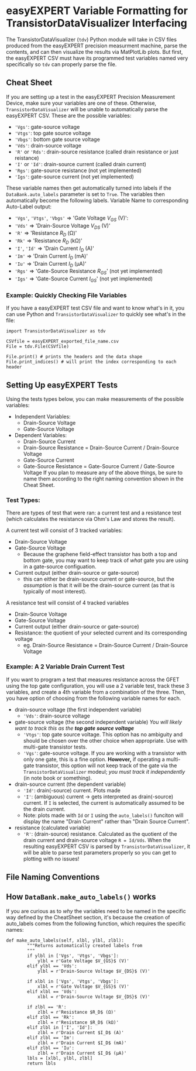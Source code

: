 # easyEXPERT Variable Formatting for TransistorDataVisualizer Interfacing #

The TransistorDataVisualizer (`tdv`) Python module will take in CSV files produced from the easyEXPERT precision measurment machine, parse the contents, and can then visualize the results via MatPlotLib plots.
But first, the easyEXPERT CSV must have its programmed test variables named very specifically so `tdv` can properly parse the file.

## Cheat Sheet ##
If you are setting up a test in the easyEXPERT Precision Measurement Device, make sure your variables are one of these. Otherwise, `TransistorDataVisualizer` will be unable to automatically parse the easyEXPERT CSV.
These are the possible variables:
* `'Vgs'`: gate-source voltage 
* `'Vtgs'`: top gate source voltage
* `'Vbgs'`: bottom gate source voltage
* `'Vds'`: drain-source voltage
* `'R'` or `'Rds'`: drain-source resistance (called drain resistance or just reistance)
* `'I'` or `'Id'`: drain-source current (called drain current)
* `'Rgs'`: gate-source resistance (not yet implemented)
* `'Igs'`: gate-source current (not yet implemented)

These variable names then get automatically turned into labels if the `DataBank.auto_labels` parameter is set to `True`. The variables then automatically become the following labels.
Variable Name to corresponding Auto-Label output:
* `'Vgs'`, `'Vtgs'`, `'Vbgs'` => 'Gate Voltage $V_{GS}$ (V)': 
* `'Vds'` => 'Drain-Source Voltage $V_{DS}$ (V)'
* `'R'` => 'Resistance $R_D$ (Ω)'
* `'Rk'` => 'Resistance $R_D$ (kΩ)'
* `'I'`, `'Id'` => 'Drain Current $I_D$ (A)'
* `'Im'` => 'Drain Current $I_D$ (mA)'
* `'Iu'` => 'Drain Current $I_D$ (μA)'
* `'Rgs'` => 'Gate-Source Resistance $R_{GS}$' (not yet implemented)
* `'Igs'` => 'Gate-Source Current $I_{GS}$' (not yet implemented)


### Example: Quickly Checking File Variables ###
If you have a easyEXPERT test CSV file and want to know what's in it, you can use Python and `TransistorDataVisualizer` to quickly see what's in the file:
```
import TransistorDataVisualizer as tdv

CSVfile = easyEXPERT_exported_file_name.csv
File = tdv.File(CSVfile)

File.print() # prints the headers and the data shape 
File.print_indices() # will print the index corresponding to each header
```


## Setting Up easyEXPERT Tests ##
Using the tests types below, you can make measurements of the possible variables:
* Independent Variables:
  * Drain-Source Voltage
  * Gate-Source Voltage
* Dependent Variables:
  * Drain-Source Current
  * Drain-Source Resistance = Drain-Source Current / Drain-Source Voltage
  * Gate-Source Current
  * Gate-Source Resistance = Gate-Source Current / Gate-Source Voltage
If you plan to measure any of the above things, be sure to name them according to the right naming convention shown in the Cheat Sheet.


### Test Types: ###
There are types of test that were ran: a current test and a resistance test (which calculates the resistance via Ohm's Law and stores the result).

A current test will consist of 3 tracked variables:
* Drain-Source Voltage
* Gate-Source Voltage
  * Because the graphene field-effect transistor has both a top and bottom gate, you may want to keep track of _what_ gate you are using in a gate-source configuation. 
* Current output (either drain-source or gate-source)
  * this can either be drain-source current or gate-source, but the _assumption_ is that it will be the drain-source current (as that is typically of most interest).

A resistance test will consist of 4 tracked variables
* Drain-Source Voltage
* Gate-Source Voltage
* Current output (either drain-source or gate-source)
* Resistance: the quotient of your selected current and its corresponding voltage
  * eg. Drain-Source Resistance = Drain-Source Current / Drain-Source Voltage


### Example: A 2 Variable Drain Current Test ###
If you want to program a test that measures resistance across the GFET using the top gate configuration, you will use a 2 variable test, track these 3 variables, and create a 4th variable from a combination of the three. Then, you have option of choosing from the following variable names for each.
* drain-source voltage (the first independent variable)
  * `'Vds'`: drain-source voltage
* gate-source voltage (the second independent variable) _You will likely want to track this as the **top gate source voltage**_
  * `'Vtgs'`: top gate source voltage. This option has no ambiguity and should be chosen over the other choice when appropriate. Use with multi-gate transistor tests.
  * `'Vgs'`: gate-source voltage. If you are working with a transistor with only one gate, this is a fine option. **However,** if operating a multi-gate transistor, this option will not keep track of the gate via the `TransistorDataVisualizer` modeul;  _you must track it independently_ (in note book or something).
* drain-source current (the dependent variable)
  * `'Id'`: drain(-source) current. Plots made 
  * `'I'`: (ambiguous) current -> gets interpreted as drain(-source) current. If `I` is selected, the current is automatically assumed to be the drain current. 
  * Note: plots made with `Id` or `I` using the `auto_labels()` funciton will display the name "Drain Current" rather than "Drain Source Current". 
* resistance (calculated variable)
  * `'R'`: (drain-source) resistance. Calculated as the quotient of the drain current and drain-source voltage `R = Id/Vds`. 
When the resulting easyEXPERT CSV is parsed by `TransistorDataVisualizer`, it will be able to parse test parameters properly so you can get to plotting with no issues! 

## File Naming Conventions ##

## How `DataBank.make_auto_labels()` works ##
If you are curious as to _why_ the variables need to be named in the specific way defined by the CheatSheet section, it's because the creation of auto_labels comes from the following function, which requires the specific names:
```
def make_auto_labels(self, xlbl, ylbl, zlbl):
        """Returns automatically created labels from 
        """
        if ylbl in ['Vgs', 'Vtgs', 'Vbgs']:
            ylbl = r'Gate Voltage $V_{GS}$ (V)'
        elif ylbl == 'Vds':
            ylbl = r'Drain-Source Voltage $V_{DS}$ (V)'

        if xlbl in ['Vgs', 'Vtgs', 'Vbgs']:
            xlbl = r'Gate Voltage $V_{GS}$ (V)'
        elif xlbl == 'Vds':
            xlbl = r'Drain-Source Voltage $V_{DS}$ (V)'

        if zlbl == 'R':
            zlbl = r'Resistance $R_D$ (Ω)'
        elif zlbl == 'Rk':
            zlbl = r'Resistance $R_D$ (kΩ)'
        elif zlbl in ['I', 'Id']:
            zlbl = r'Drain Current $I_D$ (A)'
        elif zlbl == 'Im':
            zlbl = r'Drain Current $I_D$ (mA)'
        elif zlbl == 'Iu':
            zlbl = r'Drain Current $I_D$ (μA)'
        lbls = [xlbl, ylbl, zlbl]
        return lbls
```
